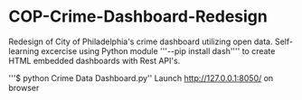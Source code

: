 # COP-Crime-Dashboard-Redesign
Redesign of City of Philadelphia's crime dashboard utilizing open data.
Self-learning excercise using Python module '''--pip install dash'''' to create HTML embedded dashboards with Rest API's.

'''$ python Crime Data Dashboard.py''
Launch http://127.0.0.1:8050/ on browser 
